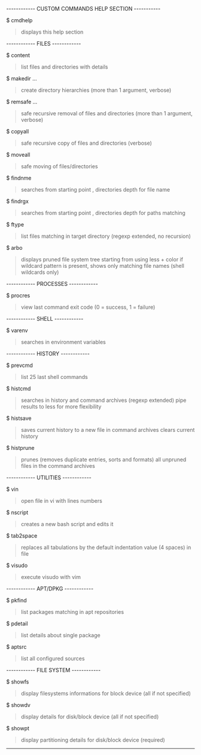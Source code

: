 ------------ CUSTOM COMMANDS HELP SECTION -----------

$ cmdhelp
  > displays this help section

------------ FILES ------------

$ content <path>
  > list files and directories with details

$ makedir <path1> <path2> ...
  > create directory hierarchies (more than 1 argument, verbose)

$ remsafe <path1> <path2> ...
  > safe recursive removal of files and directories (more than 1 argument, verbose)

$ copyall <source> <target>
  > safe recursive copy of files and directories (verbose)

$ moveall <source> <target>
  > safe moving of files/directories

$ findnme <directory> <depth> <name>
  > searches from starting point <directory>, <depth> directories depth for file name <name>

$ findrgx <directory> <depth> <expr>
  > searches from starting point <directory>, <depth> directories depth for paths matching <expr>

$ ftype <directory> <expr>
  > list files matching <expr> in target directory (regexp extended, no recursion) 

$ arbo <path> <expr>
  > displays pruned file system tree starting from <path> using less + color 
  > if wildcard pattern <expr> is present, shows only matching file names (shell wildcards only)

------------ PROCESSES ------------

$ procres
  > view last command exit code (0 = success, 1 = failure)

------------ SHELL ------------

$ varenv <expr>
  > searches <expr> in environment variables

------------ HISTORY ------------

$ prevcmd
  > list 25 last shell commands

$ histcmd <expr>
  > searches <expr> in history and command archives (regexp extended)
  > pipe results to less for more flexibility

$ histsave
  > saves current history to a new file in command archives
  > clears current history

$ histprune
  > prunes (removes duplicate entries, sorts and formats) all unpruned files in the command archives

------------ UTILITIES ------------

$ vin <file>
  > open file in vi with lines numbers

$ nscript <file>
  > creates a new bash script and edits it

$ tab2space <path>
  > replaces all tabulations by the default indentation value (4 spaces) in file <path>

$ visudo
  > execute visudo with vim

------------ APT/DPKG ------------

$ pkfind <expr>
  > list packages matching <expr> in apt repositories

$ pdetail <pkgname>
  > list details about single package

$ aptsrc
  > list all configured sources

------------ FILE SYSTEM ------------

$ showfs <device>
  > display filesystems informations for block device <device> (all if not specified)

$ showdv <device>
  > display details for disk/block device <device> (all if not specified)

$ showpt <device>
  > display partitioning details for disk/block device <device> (required)

-----------------------------------------------------
